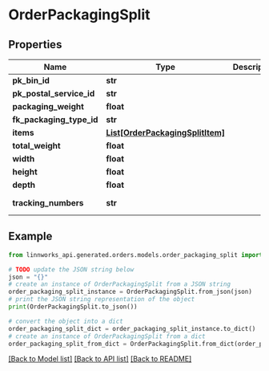# OrderPackagingSplit


## Properties

Name | Type | Description | Notes
------------ | ------------- | ------------- | -------------
**pk_bin_id** | **str** |  | [optional] 
**pk_postal_service_id** | **str** |  | [optional] 
**packaging_weight** | **float** |  | [optional] 
**fk_packaging_type_id** | **str** |  | [optional] 
**items** | [**List[OrderPackagingSplitItem]**](OrderPackagingSplitItem.md) |  | [optional] 
**total_weight** | **float** |  | [optional] 
**width** | **float** |  | [optional] 
**height** | **float** |  | [optional] 
**depth** | **float** |  | [optional] 
**tracking_numbers** | **str** |  | [optional] [readonly] 

## Example

```python
from linnworks_api.generated.orders.models.order_packaging_split import OrderPackagingSplit

# TODO update the JSON string below
json = "{}"
# create an instance of OrderPackagingSplit from a JSON string
order_packaging_split_instance = OrderPackagingSplit.from_json(json)
# print the JSON string representation of the object
print(OrderPackagingSplit.to_json())

# convert the object into a dict
order_packaging_split_dict = order_packaging_split_instance.to_dict()
# create an instance of OrderPackagingSplit from a dict
order_packaging_split_from_dict = OrderPackagingSplit.from_dict(order_packaging_split_dict)
```
[[Back to Model list]](../README.md#documentation-for-models) [[Back to API list]](../README.md#documentation-for-api-endpoints) [[Back to README]](../README.md)



